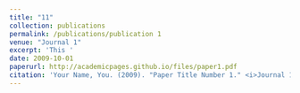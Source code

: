 ```yaml
---
title: "11"
collection: publications
permalink: /publications/publication 1
venue: "Journal 1"
excerpt: 'This '
date: 2009-10-01
paperurl: http://academicpages.github.io/files/paper1.pdf
citation: 'Your Name, You. (2009). "Paper Title Number 1." <i>Journal 1</i>. 1(1).'
---
```


